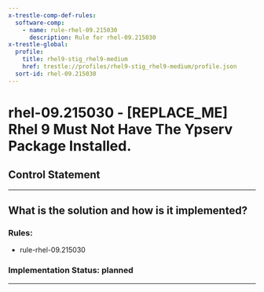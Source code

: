 ```yaml
---
x-trestle-comp-def-rules:
  software-comp:
    - name: rule-rhel-09.215030
      description: Rule for rhel-09.215030
x-trestle-global:
  profile:
    title: rhel9-stig_rhel9-medium
    href: trestle://profiles/rhel9-stig_rhel9-medium/profile.json
  sort-id: rhel-09.215030
---
```


# rhel-09.215030 - \[REPLACE_ME\] Rhel 9 Must Not Have The Ypserv Package Installed.

## Control Statement

______________________________________________________________________

## What is the solution and how is it implemented?

<!-- For implementation status enter one of: implemented, partial, planned, alternative, not-applicable -->

<!-- Note that the list of rules under ### Rules: is read-only and changes will not be captured after assembly to JSON -->

<!-- Add control implementation description here for control: rhel-09.215030 -->

### Rules:

  - rule-rhel-09.215030

### Implementation Status: planned

______________________________________________________________________
